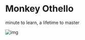 # Monkey Othello
 minute to learn, a lifetime to master
 
 ![img](https://cloud.githubusercontent.com/assets/182770/24339567/35232b38-12f8-11e7-9bbb-2f8a6ed4d4b7.png)
